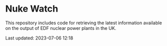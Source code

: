 # Nuke Watch

This repository includes code for retrieving the latest information available on the output of EDF nuclear power plants in the UK.

Last updated: 2023-07-06 12:18